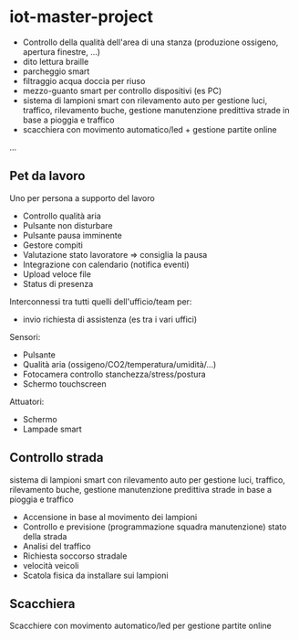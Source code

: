 # iot-master-project

- Controllo della qualità dell'area di una stanza (produzione ossigeno, apertura finestre, ...)
- dito lettura braille
- parcheggio smart
- filtraggio acqua doccia per riuso
- mezzo-guanto smart per controllo dispositivi (es PC)
- sistema di lampioni smart con rilevamento auto per gestione luci, traffico, rilevamento buche, gestione manutenzione predittiva strade in base a pioggia e traffico
- scacchiera con movimento automatico/led + gestione partite online

...


## Pet da lavoro

Uno per persona a supporto del lavoro 

- Controllo qualità aria
- Pulsante non disturbare
- Pulsante pausa imminente
- Gestore compiti
- Valutazione stato lavoratore => consiglia la pausa
- Integrazione con calendario (notifica eventi)
- Upload veloce file
- Status di presenza

Interconnessi tra tutti quelli dell'ufficio/team per:

- invio richiesta di assistenza (es tra i vari uffici)

Sensori:

- Pulsante
- Qualità aria (ossigeno/CO2/temperatura/umidità/...)
- Fotocamera controllo stanchezza/stress/postura
- Schermo touchscreen

Attuatori:

- Schermo
- Lampade smart


## Controllo strada

sistema di lampioni smart con rilevamento auto per gestione luci, traffico, rilevamento buche, gestione manutenzione predittiva strade in base a pioggia e traffico

- Accensione in base al movimento dei lampioni
- Controllo e previsione (programmazione squadra manutenzione) stato della strada
- Analisi del traffico
- Richiesta soccorso stradale
- velocità veicoli
- Scatola fisica da installare sui lampioni



## Scacchiera

Scacchiere con movimento automatico/led per gestione partite online












